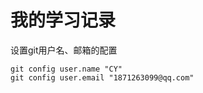 # 我的学习记录
设置git用户名、邮箱的配置
```shell
git config user.name "CY"
git config user.email "1871263099@qq.com"
```
